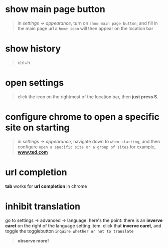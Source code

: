 # show main page button
> in *settings -> appearance*, turn on `show main page button`, and fill in the main page url
> a `home icon` will then appear on the location bar

# show history
> ctrl+h

# open settings
> click the icon on the rightmost of the location bar, then **just press S**.

# configure chrome to open a specific site on starting
> in *settings -> appearance*, navigate down to `when starting`, and then configure `open a specific site or a group of sites`
> for example, **www.ted.com**

# url completion
**tab** works for **url completion** in chrome

# inhibit translation
go to settings -> advanced -> language.
here's the point:
there is an **inverve caret** on the right of the language setting item.
click that **inverve caret**, and toggle the togglebutton `inquire whether or not to translate`
> **observe more!**
